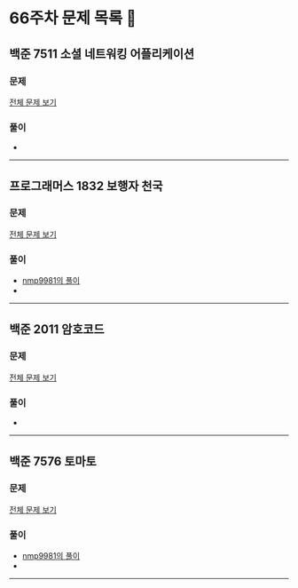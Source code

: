 # 66주차 문제 목록 📝

## 백준 7511 소셜 네트워킹 어플리케이션    
### 문제
[전체 문제 보기](https://www.acmicpc.net/problem/7511)

### 풀이
- 
___

## 프로그래머스 1832 보행자 천국  
### 문제
[전체 문제 보기](https://school.programmers.co.kr/learn/courses/30/lessons/1832)

### 풀이
- [nmp9981의 풀이](https://blog.naver.com/tybnasgo/222842847212)
- 
___

## 백준 2011 암호코드    
### 문제
[전체 문제 보기](https://www.acmicpc.net/problem/2011)

### 풀이
- 
___

## 백준 7576 토마토      
### 문제
[전체 문제 보기](https://www.acmicpc.net/problem/7576)

### 풀이
- [nmp9981의 풀이](https://blog.naver.com/tybnasgo/222652146569)
- 
___
